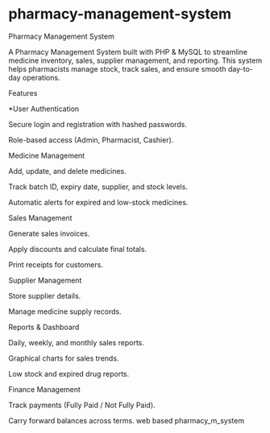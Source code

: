 # pharmacy-management-system
Pharmacy Management System

A Pharmacy Management System built with PHP & MySQL to streamline medicine inventory, sales, supplier management, and reporting. This system helps pharmacists manage stock, track sales, and ensure smooth day-to-day operations.

Features

*User Authentication

Secure login and registration with hashed passwords.

Role-based access (Admin, Pharmacist, Cashier).

Medicine Management

Add, update, and delete medicines.

Track batch ID, expiry date, supplier, and stock levels.

Automatic alerts for expired and low-stock medicines.

Sales Management

Generate sales invoices.

Apply discounts and calculate final totals.

Print receipts for customers.

Supplier Management

Store supplier details.

Manage medicine supply records.

Reports & Dashboard

Daily, weekly, and monthly sales reports.

Graphical charts for sales trends.

Low stock and expired drug reports.

Finance Management

Track payments (Fully Paid / Not Fully Paid).

Carry forward balances across terms.
web based pharmacy_m_system
